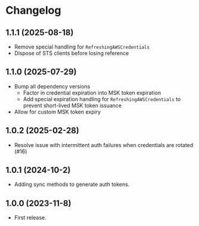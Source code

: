 # Changelog

## 1.1.1 (2025-08-18)

* Remove special handling for `RefreshingAWSCredentials`
* Dispose of STS clients before losing reference

## 1.1.0 (2025-07-29)

* Bump all dependency versions
  * Factor in credential expiration into MSK token expiration
  * Add special expiration handling for `RefreshingAWSCredentials` to prevent short-lived MSK token issuance
* Allow for custom MSK token expiry

## 1.0.2 (2025-02-28)

* Resolve issue with intermittent auth failures when credentials are rotated (#16)

## 1.0.1 (2024-10-2)

* Adding sync methods to generate auth tokens.

## 1.0.0 (2023-11-8)

* First release.